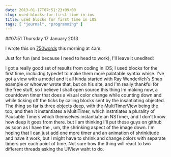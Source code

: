 ```yaml
---
date: 2013-01-17T07:51:23+09:00
slug: used-blocks-for-first-time-in-ios
title: used blocks for first time in iOS
tags: [ "journal", "programming" ]
---
```


##07:51 Thursday 17 January 2013

I wrote this on [750words](https://750words.com/) this morning at 4am.

Just for fun (and because I need to head to work), I'll leave it unedited:

I got a really good set of results from coding in iOS; I used blocks for the first time, incluidng typedef to make them more palatable syntax whise. I've got a view with a model and it all kinda started with Ray Wenderlich's Snap example or whoever wrote that, but on his site, and I'm really thankful for the free stuff, so I believe I shall open source this thing Im making now, a countdown timer that does a visual color change while counting down and while ticking off the ticks by calling blocks sent by the insantiating objected. The thing so far is three objects deep, with the MultiTimerView being the top, and then it instantiates a MultiTimer, which instntiates a plurality of Pausable Timers which themselves instantiate an NSTimer, and I don't know how deep it goes from there. but I am thinking I'll put these guys on github as soon as I have the , um, the shrinking aspect of the image down. I'm hoping that I can just add one more timer and an animation of shrinkitude and have it work, but I might have to shrink and change colors with separate timers per each point of time. Not sure how the thing will react to two different threads asking the UIView waht to do.

